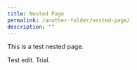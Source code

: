 ```yaml
---
title: Nested Page
permalink: /another-folder/nested-page/
description: ""
---
```

This is a test nested page.

Test edit. Trial. 